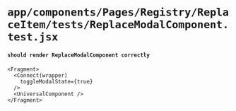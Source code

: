 # `app/components/Pages/Registry/ReplaceItem/tests/ReplaceModalComponent.test.jsx`

#### `should render ReplaceModalComponent correctly`

```
<Fragment>
  <Connect(wrapper)
    toggleModalState={true}
  />
  <UniversalComponent />
</Fragment>
```

